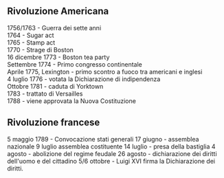 ## Rivoluzione Americana
1756/1763 - Guerra dei sette anni  
1764 - Sugar act  
1765 - Stamp act  
1770 - Strage di Boston  
16 dicembre 1773 - Boston tea party  
Settembre 1774 - Primo congresso continentale  
Aprile 1775, Lexington - primo scontro a fuoco tra americani e inglesi  
4 luglio 1776 - votata la Dichiarazione di indipendenza  
Ottobre 1781 - caduta di Yorktown  
1783 - trattato di Versailles  
1788 - viene approvata la Nuova Costituzione


## Rivoluzione francese
5 maggio 1789 - Convocazione stati generali
17 giugno - assemblea nazionale
9 luglio assemblea costituente
14 luglio - presa della bastiglia
4 agosto - abolizione del regime feudale
26 agosto - dichiarazione dei diritti dell'uomo e del cittadino
5/6 ottobre - Luigi XVI firma la Dichiarazione dei diritti.